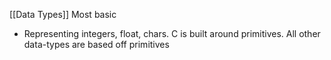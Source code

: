 [[Data Types]]
Most basic
* Representing integers, float, chars. C is built around primitives. All other data-types are based off primitives